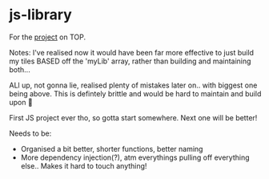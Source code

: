 # js-library
For the <a href='https://www.theodinproject.com/paths/full-stack-ruby-on-rails/courses/javascript/lessons/library'>project</a> on TOP.

Notes:
I've realised now it would have been far more effective to just build my tiles BASED off the 'myLib' array, rather than building and maintaining both...

ALl up, not gonna lie, realised plenty of mistakes later on.. with biggest one being above. This is defintely brittle and would be hard to maintain and build upon 😬

First JS project ever tho, so gotta start somewhere. Next one will be better!

Needs to be:
<ul>
  <li>Organised a bit better, shorter functions, better naming</li>
  <li>More dependency injection(?), atm everythings pulling off everything else.. Makes it hard to touch anything!</li>
</ul>